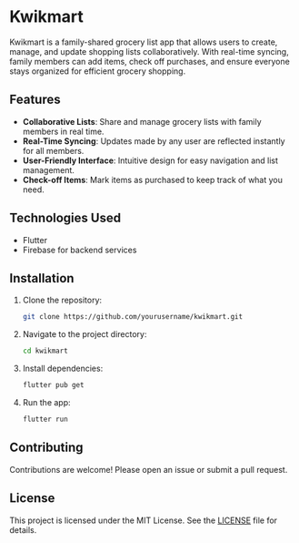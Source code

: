 # Kwikmart

Kwikmart is a family-shared grocery list app that allows users to create, manage, and update shopping lists collaboratively. With real-time syncing, family members can add items, check off purchases, and ensure everyone stays organized for efficient grocery shopping.

## Features

- **Collaborative Lists**: Share and manage grocery lists with family members in real time.
- **Real-Time Syncing**: Updates made by any user are reflected instantly for all members.
- **User-Friendly Interface**: Intuitive design for easy navigation and list management.
- **Check-off Items**: Mark items as purchased to keep track of what you need.

## Technologies Used

- Flutter
- Firebase for backend services

## Installation

1. Clone the repository:
   ```bash
   git clone https://github.com/yourusername/kwikmart.git
   ```
2. Navigate to the project directory:
   ```bash
   cd kwikmart
   ```
3. Install dependencies:
   ```bash
   flutter pub get
   ```
4. Run the app:
   ```bash
   flutter run
   ```

## Contributing

Contributions are welcome! Please open an issue or submit a pull request.

## License

This project is licensed under the MIT License. See the [LICENSE](LICENSE) file for details.
